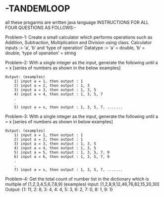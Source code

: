 # -TANDEMLOOP
all these progarms are written java language 
INSTRUCTIONS FOR ALL FOUR QUESTIONS AS FOLLOWS:-


Problem-1: Create a small calculator which performs operations such as Addition, Subtraction, Multiplication and Division using class.
    Calculator inputs :> ‘a’, ‘b’ and ‘type of operation’
    Datatype :> ‘a’ = double, ‘b’ = double, ‘type of operation’ = string



Problem-2:  With a single integer as the input, generate the following until a = x [series of numbers as shown in the below examples]

    Output: (examples)
        1) input a = 1, then output : 1
        2) input a = 2, then output : 1, 3
        3) input a = 3, then output : 1, 3, 5
        4) input a = 4, then output : 1, 3, 5, 7
        .
        .
        5) input a = x, then output : 1, 3, 5, 7, .......


Problem-3:  With a single integer as the input, generate the following until a = x [series of numbers as shown in below examples]

    Output: (examples)
        1) input a = 1, then output : 1
        2) input a = 2, then output : 1
        3) input a = 3, then output : 1, 3, 5
        4) input a = 4, then output : 1, 3, 5
        5) input a = 5, then output : 1, 3, 5, 7, 9
        6) input a = 6, then output : 1, 3, 5, 7, 9
        .
        .
        7) input a = x, then output : 1, 3, 5, 7, .......


Problem-4:  Get the total count of number list in the dictionary which is multiple of [1,2,3,4,5,6,7,8,9]
    (examples)
    input: [1,2,8,9,12,46,76,82,15,20,30]
    Output:
        {1: 11, 2: 8, 3: 4, 4: 4, 5: 3, 6: 2, 7: 0, 8: 1, 9: 1}

